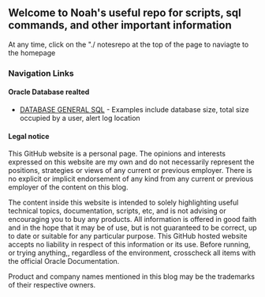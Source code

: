 ## Welcome to Noah's useful repo for scripts, sql commands, and other important information
At any time, click on the "./ notesrepo at the top of the page to naviagte to the homepage

### Navigation Links
#### Oracle Database realted
- [DATABASE GENERAL SQL](./index.md) - Examples include database size, total size occupied by a user, alert log location



#### Legal notice

This GitHub website is a personal page. The opinions and interests expressed on this website are my own and do not necessarily represent the positions, strategies or views of any current or previous employer. There is no explicit or implicit endorsement of any kind from any current or previous employer of the content on this blog.

The content inside this website is intended to solely highlighting useful technical topics, documentation, scripts, etc,  and is not advising or encouraging you to buy any products. All information is offered in good faith and in the hope that it may be of use, but is not guaranteed to be correct, up to date or suitable for any particular purpose. This GitHub hosted website accepts no liability in respect of this information or its use. Before running, or trying anything,, regardless of the environment, crosscheck all items with the official Oracle Documentation.

Product and company names mentioned in this blog may be the trademarks of their respective owners.
